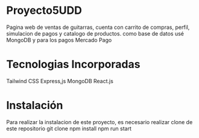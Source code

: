 # Proyecto5UDD
Pagina web de ventas de guitarras, cuenta con carrito de compras, perfil, simulacion de pagos y catalogo de productos.
como base de datos usé MongoDB y para los pagos Mercado Pago

 
# Tecnologias Incorporadas
Tailwind CSS
Express,js
MongoDB
React.js

# Instalación
Para realizar la instalacion de este proyecto, es necesario realizar clone de este repositorio
git clone
npm install
npm run start
